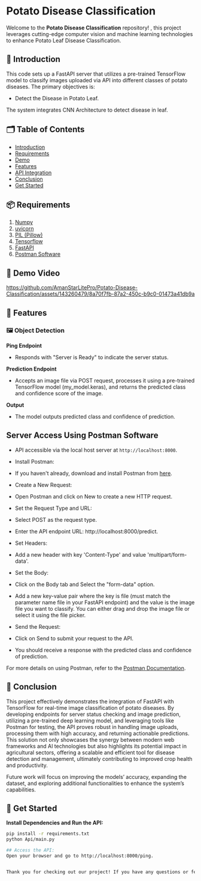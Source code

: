 # Potato Disease Classification

Welcome to the **Potato Disease Classification** repository! , this project leverages cutting-edge computer vision and machine learning technologies to enhance Potato Leaf Disease Classification.

## 📄 Introduction
This code sets up a FastAPI server that utilizes a pre-trained TensorFlow model to classify images uploaded via API into different classes of potato diseases.
The primary objectives is:
- Detect the Disease in Potato Leaf.

The system integrates CNN Architecture to detect disease in leaf.

## 🗂 Table of Contents
- [Introduction](#-introduction)
- [Requirements](#-requirements)
- [Demo](#-demo-video)
- [Features](#-features)
- [API Integration](#-server-access-using-postman-software)
- [Conclusion](#-conclusion)
- [Get Started](#-get-started)

## 📦 Requirements
1. [Numpy](https://numpy.org/doc/)
2. [uvicorn](https://www.uvicorn.org/)
3. [PIL (Pillow)](https://pillow.readthedocs.io/en/stable/)
4. [Tensorflow](https://www.tensorflow.org/api_docs)
5. [FastAPI](https://fastapi.tiangolo.com/tutorial/)
6. [Postman Software](https://learning.postman.com/docs/introduction/overview/)

## 🎥 Demo Video
https://github.com/AmanStarLitePro/Potato-Disease-Classification/assets/143260479/8a70f7fb-87a2-450c-b9c0-01473a41db9a

## 🎯 Features

### 🖼 Object Detection
**Ping Endpoint**
- Responds with "Server is Ready" to indicate the server status.

**Prediction Endpoint**
- Accepts an image file via POST request, processes it using a pre-trained TensorFlow model (my_model.keras), and returns the predicted class and confidence score of the image.

**Output**
- The model outputs predicted class and confidence of prediction.

## Server Access Using Postman Software

- API accessible via the local host server at `http://localhost:8000`.

- Install Postman:

- If you haven't already, download and install Postman from [here](https://www.postman.com/downloads/).
- Create a New Request:

- Open Postman and click on New to create a new HTTP request.
- Set the Request Type and URL:

- Select POST as the request type.
- Enter the API endpoint URL: http://localhost:8000/predict.

- Set Headers:
- Add a new header with key 'Content-Type' and value 'multipart/form-data'. 

- Set the Body:
- Click on the Body tab and Select the "form-data" option.
- Add a new key-value pair where the key is file (must match the parameter name file in your FastAPI endpoint) and the value is the image file you want to classify. You can either drag 
  and drop the image file or select it using the file picker.

- Send the Request:
- Click on Send to submit your request to the API.

- You should receive a response with the predicted class and confidence of prediction.

For more details on using Postman, refer to the [Postman Documentation](https://learning.postman.com/docs/introduction/overview/).

## 🏁 Conclusion
This project effectively demonstrates the integration of FastAPI with TensorFlow for real-time image classification of potato diseases. By developing endpoints for server status checking and image prediction, utilizing a pre-trained deep learning model, and leveraging tools like Postman for testing, the API proves robust in handling image uploads, processing them with high accuracy, and returning actionable predictions. This solution not only showcases the synergy between modern web frameworks and AI technologies but also highlights its potential impact in agricultural sectors, offering a scalable and efficient tool for disease detection and management, ultimately contributing to improved crop health and productivity.

Future work will focus on improving the models’ accuracy, expanding the dataset, and exploring additional functionalities to enhance the system’s capabilities.

## 🚀 Get Started

**Install Dependencies and Run the API:**

```sh
pip install -r requirements.txt
python Api/main.py

## Access the API:
Open your browser and go to http://localhost:8000/ping.


Thank you for checking out our project! If you have any questions or feedback, feel free to reach out to us.

